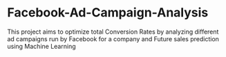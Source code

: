 # Facebook-Ad-Campaign-Analysis
This project aims to optimize total Conversion Rates by analyzing different ad campaigns run by Facebook for a company and Future sales prediction using Machine Learning
